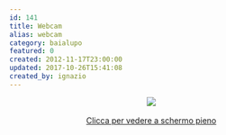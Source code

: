 ```yaml
---
id: 141
title: Webcam
alias: webcam
category: baialupo
featured: 0
created: 2012-11-17T23:00:00
updated: 2017-10-26T15:41:08
created_by: ignazio
---
```

<p style="text-align: center;">
 <a href="#" name="fullview" target="_blank">
  <img border="0" name="webcam" src="images/ajax-loader.gif"/>
 </a>
 <br/>
 <br/>
 <a href="#" name="fullview" target="_blank">
  Clicca per vedere a schermo pieno
 </a>
</p>
<script type="text/javascript">
 // <![CDATA[
$(function() {
   var url1 = "http://95.243.125.41:8089/cgi-bin/image.cgi?userName=webcam&password=Webc@m12654&cameraID=1&quality=4";
   var url2 = "http://95.243.125.41:8089/cgi-bin/image.cgi?userName=webcam&password=Webc@m12654&cameraID=1&quality=9";

   $("img[name='webcam']").attr("src", url1);
   $("a[name='fullview']").attr("href", url2);
   $("img[name='webcam']").bind('load', function() {
      $(this).attr("width", "100%");
   });
});
// ]]>
</script>
